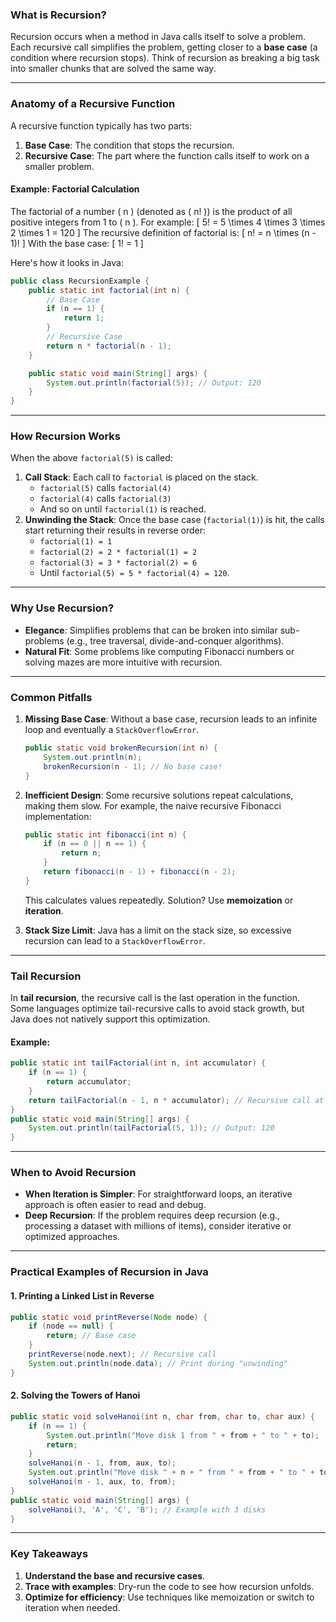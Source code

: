 
### What is Recursion?
Recursion occurs when a method in Java calls itself to solve a problem. Each recursive call simplifies the problem, getting closer to a **base case** (a condition where recursion stops). Think of recursion as breaking a big task into smaller chunks that are solved the same way.

---

### Anatomy of a Recursive Function
A recursive function typically has two parts:
1. **Base Case**: The condition that stops the recursion.
2. **Recursive Case**: The part where the function calls itself to work on a smaller problem.

#### Example: Factorial Calculation
The factorial of a number \( n \) (denoted as \( n! \)) is the product of all positive integers from 1 to \( n \). For example:
\[
5! = 5 \times 4 \times 3 \times 2 \times 1 = 120
\]
The recursive definition of factorial is:
\[
n! = n \times (n - 1)!
\]
With the base case:
\[
1! = 1
\]

Here's how it looks in Java:
```java
public class RecursionExample {
    public static int factorial(int n) {
        // Base Case
        if (n == 1) {
            return 1;
        }
        // Recursive Case
        return n * factorial(n - 1);
    }

    public static void main(String[] args) {
        System.out.println(factorial(5)); // Output: 120
    }
}
```

---

### How Recursion Works
When the above `factorial(5)` is called:
1. **Call Stack**: Each call to `factorial` is placed on the stack.
   - `factorial(5)` calls `factorial(4)`
   - `factorial(4)` calls `factorial(3)` 
   - And so on until `factorial(1)` is reached.
2. **Unwinding the Stack**: Once the base case (`factorial(1)`) is hit, the calls start returning their results in reverse order:
   - `factorial(1) = 1`
   - `factorial(2) = 2 * factorial(1) = 2`
   - `factorial(3) = 3 * factorial(2) = 6`
   - Until `factorial(5) = 5 * factorial(4) = 120`.

---

### Why Use Recursion?
- **Elegance**: Simplifies problems that can be broken into similar sub-problems (e.g., tree traversal, divide-and-conquer algorithms).
- **Natural Fit**: Some problems like computing Fibonacci numbers or solving mazes are more intuitive with recursion.

---

### Common Pitfalls
1. **Missing Base Case**: Without a base case, recursion leads to an infinite loop and eventually a `StackOverflowError`.
   ```java
   public static void brokenRecursion(int n) {
       System.out.println(n);
       brokenRecursion(n - 1); // No base case!
   }
   ```
2. **Inefficient Design**: Some recursive solutions repeat calculations, making them slow. For example, the naive recursive Fibonacci implementation:
   ```java
   public static int fibonacci(int n) {
       if (n == 0 || n == 1) {
           return n;
       }
       return fibonacci(n - 1) + fibonacci(n - 2);
   }
   ```
   This calculates values repeatedly. Solution? Use **memoization** or **iteration**.

3. **Stack Size Limit**: Java has a limit on the stack size, so excessive recursion can lead to a `StackOverflowError`.

---

### Tail Recursion
In **tail recursion**, the recursive call is the last operation in the function. Some languages optimize tail-recursive calls to avoid stack growth, but Java does not natively support this optimization.

#### Example:
```java
public static int tailFactorial(int n, int accumulator) {
    if (n == 1) {
        return accumulator;
    }
    return tailFactorial(n - 1, n * accumulator); // Recursive call at the end
}
public static void main(String[] args) {
    System.out.println(tailFactorial(5, 1)); // Output: 120
}
```

---

### When to Avoid Recursion
- **When Iteration is Simpler**: For straightforward loops, an iterative approach is often easier to read and debug.
- **Deep Recursion**: If the problem requires deep recursion (e.g., processing a dataset with millions of items), consider iterative or optimized approaches.

---

### Practical Examples of Recursion in Java
#### 1. Printing a Linked List in Reverse
```java
public static void printReverse(Node node) {
    if (node == null) {
        return; // Base case
    }
    printReverse(node.next); // Recursive call
    System.out.println(node.data); // Print during "unwinding"
}
```

#### 2. Solving the Towers of Hanoi
```java
public static void solveHanoi(int n, char from, char to, char aux) {
    if (n == 1) {
        System.out.println("Move disk 1 from " + from + " to " + to);
        return;
    }
    solveHanoi(n - 1, from, aux, to);
    System.out.println("Move disk " + n + " from " + from + " to " + to);
    solveHanoi(n - 1, aux, to, from);
}
public static void main(String[] args) {
    solveHanoi(3, 'A', 'C', 'B'); // Example with 3 disks
}
```

---

### Key Takeaways
1. **Understand the base and recursive cases**.
2. **Trace with examples**: Dry-run the code to see how recursion unfolds.
3. **Optimize for efficiency**: Use techniques like memoization or switch to iteration when needed.
